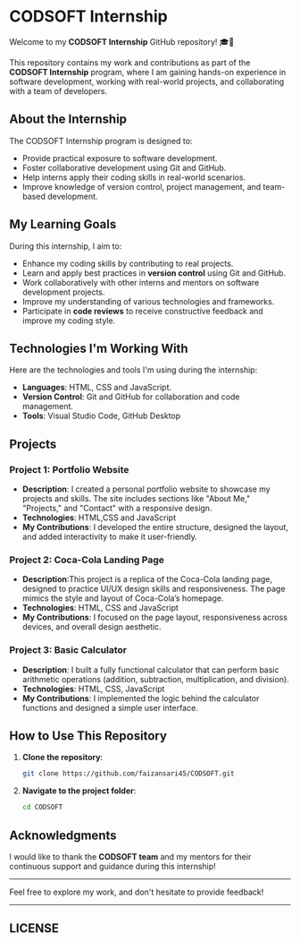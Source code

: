 # CODSOFT Internship

Welcome to my **CODSOFT Internship** GitHub repository! 🎓🚀

This repository contains my work and contributions as part of the **CODSOFT Internship** program, where I am gaining hands-on experience in software development, working with real-world projects, and collaborating with a team of developers.

## About the Internship

The CODSOFT Internship program is designed to:
- Provide practical exposure to software development.
- Foster collaborative development using Git and GitHub.
- Help interns apply their coding skills in real-world scenarios.
- Improve knowledge of version control, project management, and team-based development.

## My Learning Goals

During this internship, I aim to:
- Enhance my coding skills by contributing to real projects.
- Learn and apply best practices in **version control** using Git and GitHub.
- Work collaboratively with other interns and mentors on software development projects.
- Improve my understanding of various technologies and frameworks.
- Participate in **code reviews** to receive constructive feedback and improve my coding style.

## Technologies I'm Working With

Here are the technologies and tools I'm using during the internship:
- **Languages**: HTML, CSS and JavaScript.
- **Version Control**: Git and GitHub for collaboration and code management.
- **Tools**: Visual Studio Code, GitHub Desktop

## Projects

### Project 1: Portfolio Website
- **Description**:  I created a personal portfolio website to showcase my projects and skills. The site includes sections like "About Me," "Projects," and "Contact" with a responsive design.
- **Technologies**: HTML,CSS and JavaScript
- **My Contributions**:  I developed the entire structure, designed the layout, and added interactivity to make it user-friendly.

### Project 2: Coca-Cola Landing Page
- **Description**:This project is a replica of the Coca-Cola landing page, designed to practice UI/UX design skills and responsiveness. The page mimics the style and layout of Coca-Cola’s homepage.
- **Technologies**: HTML, CSS and JavaScript
- **My Contributions**: I focused on the page layout, responsiveness across devices, and overall design aesthetic.

### Project 3: Basic Calculator
- **Description**: I built a fully functional calculator that can perform basic arithmetic operations (addition, subtraction, multiplication, and division).
- **Technologies**: HTML, CSS, JavaScript
- **My Contributions**: I implemented the logic behind the calculator functions and designed a simple user interface.

## How to Use This Repository

1. **Clone the repository**:
   ```bash
   git clone https://github.com/faizansari45/CODSOFT.git
   ```

2. **Navigate to the project folder**:
   ```bash
   cd CODSOFT
   ```


## Acknowledgments

I would like to thank the **CODSOFT team** and my mentors for their continuous support and guidance during this internship!

---

Feel free to explore my work, and don't hesitate to provide feedback!

---

## LICENSE
